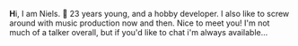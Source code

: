 **H**i, I am Niels. :exploding_head:
23 years young, and a hobby developer.
I also like to screw around with 
music production now and then.
Nice to meet you!
I'm not much of a talker overall, 
but if you'd like to chat i'm always available...


<!---
NielsKoomans97/NielsKoomans97 is a ✨ special ✨ repository because its `README.md` (this file) appears on your GitHub profile.
You can click the Preview link to take a look at your changes.
--->
